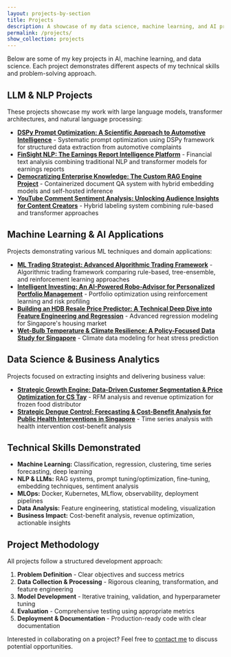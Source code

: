```yaml
---
layout: projects-by-section
title: Projects
description: A showcase of my data science, machine learning, and AI projects.
permalink: /projects/
show_collection: projects
---
```


Below are some of my key projects in AI, machine learning, and data science. Each project demonstrates different aspects of my technical skills and problem-solving approach.

## LLM & NLP Projects

These projects showcase my work with large language models, transformer architectures, and natural language processing:

* [**DSPy Prompt Optimization: A Scientific Approach to Automotive Intelligence**](/projects/dspy-automotive-extractor/) - Systematic prompt optimization using DSPy framework for structured data extraction from automotive complaints
* [**FinSight NLP: The Earnings Report Intelligence Platform**](/projects/nlp-earnings-analyzer/) - Financial text analysis combining traditional NLP and transformer models for earnings reports
* [**Democratizing Enterprise Knowledge: The Custom RAG Engine Project**](/projects/rag-engine-project/) - Containerized document QA system with hybrid embedding models and self-hosted inference
* [**YouTube Comment Sentiment Analysis: Unlocking Audience Insights for Content Creators**](/projects/sentiment-analysis/) - Hybrid labeling system combining rule-based and transformer approaches

## Machine Learning & AI Applications

Projects demonstrating various ML techniques and domain applications:

* [**ML Trading Strategist: Advanced Algorithmic Trading Framework**](/projects/ml-trading-strategist/) - Algorithmic trading framework comparing rule-based, tree-ensemble, and reinforcement learning approaches
* [**Intelligent Investing: An AI-Powered Robo-Advisor for Personalized Portfolio Management**](/projects/robo-advisor-project/) - Portfolio optimization using reinforcement learning and risk profiling
* [**Building an HDB Resale Price Predictor: A Technical Deep Dive into Feature Engineering and Regression**](/projects/hdb-resale-prices/) - Advanced regression modeling for Singapore's housing market
* [**Wet-Bulb Temperature & Climate Resilience: A Policy-Focused Data Study for Singapore**](/projects/wet-bulb-temperature/) - Climate data modeling for heat stress prediction

## Data Science & Business Analytics

Projects focused on extracting insights and delivering business value:

* [**Strategic Growth Engine: Data-Driven Customer Segmentation & Price Optimization for CS Tay**](/projects/customer-segmentation/) - RFM analysis and revenue optimization for frozen food distributor
* [**Strategic Dengue Control: Forecasting & Cost-Benefit Analysis for Public Health Interventions in Singapore**](/projects/dengue-forecasting/) - Time series analysis with health intervention cost-benefit analysis

## Technical Skills Demonstrated

* **Machine Learning:** Classification, regression, clustering, time series forecasting, deep learning
* **NLP & LLMs:** RAG systems, prompt tuning/optimization, fine-tuning, embedding techniques, sentiment analysis
* **MLOps:** Docker, Kubernetes, MLflow, observability, deployment pipelines
* **Data Analysis:** Feature engineering, statistical modeling, visualization
* **Business Impact:** Cost-benefit analysis, revenue optimization, actionable insights

## Project Methodology

All projects follow a structured development approach:

1. **Problem Definition** - Clear objectives and success metrics
2. **Data Collection & Processing** - Rigorous cleaning, transformation, and feature engineering
3. **Model Development** - Iterative training, validation, and hyperparameter tuning
4. **Evaluation** - Comprehensive testing using appropriate metrics
5. **Deployment & Documentation** - Production-ready code with clear documentation

Interested in collaborating on a project? Feel free to [contact me](/contact/) to discuss potential opportunities.